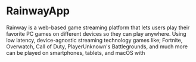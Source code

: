 # RainwayApp
Rainway is a web-based game streaming platform that lets users play their favorite PC games on different devices so they can play anywhere.  Using low latency, device-agnostic streaming technology games like; Fortnite, Overwatch, Call of Duty, PlayerUnknown's Battlegrounds, and much more can be played on smartphones, tablets, and macOS with
